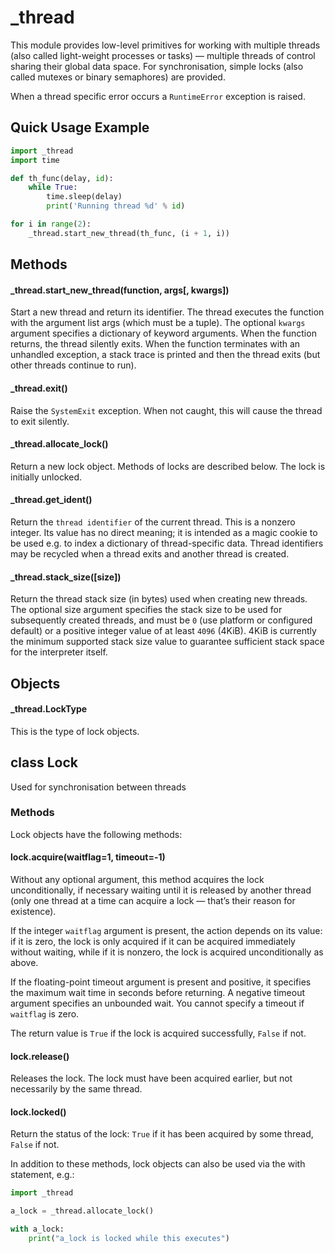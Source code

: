 # \_thread

This module provides low-level primitives for working with multiple threads \(also called light-weight processes or tasks\) — multiple threads of control sharing their global data space. For synchronisation, simple locks \(also called mutexes or binary semaphores\) are provided.

When a thread specific error occurs a `RuntimeError` exception is raised.

## Quick Usage Example

```python
import _thread
import time

def th_func(delay, id):
    while True:
        time.sleep(delay)
        print('Running thread %d' % id)

for i in range(2):
    _thread.start_new_thread(th_func, (i + 1, i))
```

## Methods

#### \_thread.start\_new\_thread\(function, args\[, kwargs\]\)

Start a new thread and return its identifier. The thread executes the function with the argument list args \(which must be a tuple\). The optional `kwargs` argument specifies a dictionary of keyword arguments. When the function returns, the thread silently exits. When the function terminates with an unhandled exception, a stack trace is printed and then the thread exits \(but other threads continue to run\).

#### \_thread.exit\(\)

Raise the `SystemExit` exception. When not caught, this will cause the thread to exit silently.

#### \_thread.allocate\_lock\(\)

Return a new lock object. Methods of locks are described below. The lock is initially unlocked.

#### \_thread.get\_ident\(\)

Return the `thread identifier` of the current thread. This is a nonzero integer. Its value has no direct meaning; it is intended as a magic cookie to be used e.g. to index a dictionary of thread-specific data. Thread identifiers may be recycled when a thread exits and another thread is created.

#### \_thread.stack\_size\(\[size\]\)

Return the thread stack size \(in bytes\) used when creating new threads. The optional size argument specifies the stack size to be used for subsequently created threads, and must be `0` \(use platform or configured default\) or a positive integer value of at least `4096` \(4KiB\). 4KiB is currently the minimum supported stack size value to guarantee sufficient stack space for the interpreter itself.

## Objects

#### \_thread.LockType

This is the type of lock objects.

## class Lock

Used for synchronisation between threads

### Methods

Lock objects have the following methods:

#### lock.acquire\(waitflag=1, timeout=-1\)

Without any optional argument, this method acquires the lock unconditionally, if necessary waiting until it is released by another thread \(only one thread at a time can acquire a lock — that’s their reason for existence\).

If the integer `waitflag` argument is present, the action depends on its value: if it is zero, the lock is only acquired if it can be acquired immediately without waiting, while if it is nonzero, the lock is acquired unconditionally as above.

If the floating-point timeout argument is present and positive, it specifies the maximum wait time in seconds before returning. A negative timeout argument specifies an unbounded wait. You cannot specify a timeout if `waitflag` is zero.

The return value is `True` if the lock is acquired successfully, `False` if not.

#### lock.release\(\)

Releases the lock. The lock must have been acquired earlier, but not necessarily by the same thread.

#### lock.locked\(\)

Return the status of the lock: `True` if it has been acquired by some thread, `False` if not.

In addition to these methods, lock objects can also be used via the with statement, e.g.:

```python
import _thread

a_lock = _thread.allocate_lock()

with a_lock:
    print("a_lock is locked while this executes")
```


